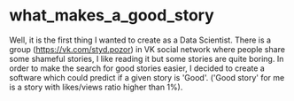 # what_makes_a_good_story
Well, it is the first thing I wanted to create as a Data Scientist. There is a group (https://vk.com/styd.pozor) in VK social network where people share some shameful stories, I like reading it but some stories are quite boring. In order to make the search for good stories easier, I decided to create a software which could predict if a given story is 'Good'. ('Good story' for me is a story with likes/views ratio higher than 1%).
